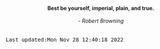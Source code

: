 
<div align="center"><b><span>Best be yourself, imperial, plain, and true.</span></b><br><br><i> - Robert Browning</i></div>
<br><br><kbd>Last updated:Mon Nov 28 12:40:18 2022</kbd>